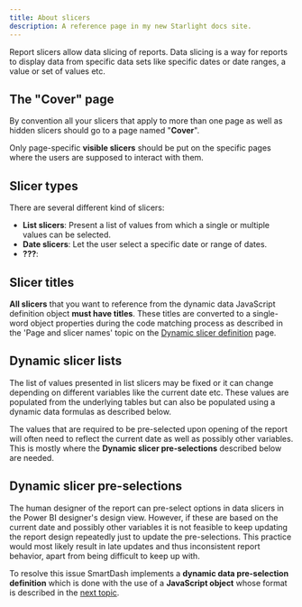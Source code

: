 ```yaml
---
title: About slicers
description: A reference page in my new Starlight docs site.
---
```


Report slicers allow data slicing of reports. Data slicing is a way for reports to display data from specific data sets like specific dates or date ranges, a value or set of values etc.

## The "Cover" page
By convention all your slicers that apply to more than one page as well as hidden slicers should go to a page named "**Cover**".

Only page-specific **visible slicers** should be put on the specific pages where the users are supposed to interact with them.

## Slicer types
There are several different kind of slicers:
- **List slicers**: Present a list of values from which a single or multiple values can be selected.
- **Date slicers**: Let the user select a specific date or range of dates.
- **???**:

## Slicer titles
**All slicers** that you want to reference from the dynamic data JavaScript definition object **must have titles**. These titles are converted to a single-word object properties during the code matching process as described in the 'Page and slicer names' topic on the [Dynamic slicer definition](/docs/designers/slicers/dynamicData) page.

## Dynamic slicer lists
The list of values presented in list slicers may be fixed or it can change depending on different variables like the current date etc. These values are populated from the underlying tables but can also be populated using a dynamic data formulas as described below.

The values that are required to be pre-selected upon opening of the report will often need to reflect the current date as well as possibly other variables. This is mostly where the **Dynamic slicer pre-selections** described below are needed.

## Dynamic slicer pre-selections
The human designer of the report can pre-select options in data slicers in the Power BI designer's design view. However, if these are based on the current date and possibly other variables it is not feasible to keep updating the report design repeatedly just to update the pre-selections. This practice would most likely result in late updates and thus inconsistent report behavior, apart from being difficult to keep up with.

To resolve this issue SmartDash implements a **dynamic data pre-selection definition** which is done with the use of a **JavaScript object** whose format is described in the [next topic](/docs/designers/slicers/dynamicData).